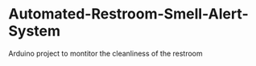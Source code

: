 # Automated-Restroom-Smell-Alert-System
Arduino project to montitor the cleanliness of the restroom
